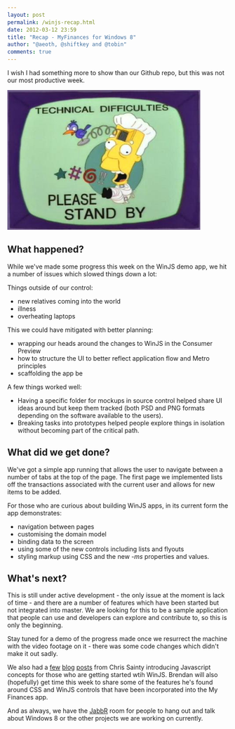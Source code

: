 ```yaml
--- 
layout: post
permalink: /winjs-recap.html
date: 2012-03-12 23:59
title: "Recap - MyFinances for Windows 8"
author: "@aeoth, @shiftkey and @tobin"
comments: true
---
```


I wish I had something more to show than our Github repo, but this was not our most productive week.

![](/img/technical.jpg)

## What happened?

While we've made some progress this week on the WinJS demo app, we hit a number of issues which slowed things down a lot:

Things outside of our control:

 - new relatives coming into the world
 - illness
 - overheating laptops

This we could have mitigated with better planning:

 - wrapping our heads around the changes to WinJS in the Consumer Preview
 - how to structure the UI to better reflect application flow and Metro principles
 - scaffolding the app be

A few things worked well:

 - Having a specific folder for mockups in source control helped share UI ideas around but keep them tracked (both PSD and PNG formats depending on the software available to the users).
 - Breaking tasks into prototypes helped people explore things in isolation without becoming part of the critical path.

## What did we get done?

We've got a simple app running that allows the user to navigate between a number of tabs at the top of the page. The first page we implemented lists off the transactions associated with the current user and allows for new items to be added.

For those who are curious about building WinJS apps, in its current form the app demonstrates:

 - navigation between pages
 - customising the domain model
 - binding data to the screen
 - using some of the new controls including lists and flyouts
 - styling markup using CSS and the new *-ms* properties and values.

## What's next?

This is still under active development - the only issue at the moment is lack of time - and there are a number of features which have been started but not integrated into master. We are looking for this to be a sample application that people can use and developers can explore and contribute to, so this is only the beginning.

Stay tuned for a demo of the progress made once we resurrect the machine with the video footage on it - there was some code changes which didn't make it out sadly.

We also had a [few](http://csainty.blogspot.com.au/2012/03/windows-8-winrt-and-winjs-scope.html) [blog](http://csainty.blogspot.com.au/2012/03/winjs-namespaces.html) [posts](http://csainty.blogspot.com.au/2012/03/winjs-classes.html) from Chris Sainty introducing Javascript concepts for those who are getting started wtih WinJS. Brendan will also (hopefully) get time this week to share some of the features he's found around CSS and WinJS controls that have been incorporated into the My Finances app.

And as always, we have the [JabbR](http://jabbr.net/#/rooms/code52) room for people to hang out and talk about Windows 8 or the other projects we are working on currently.